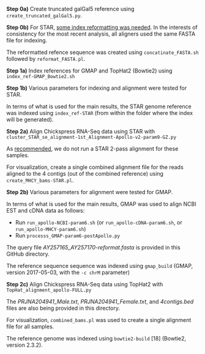 **Step 0a)** Create truncated galGal5 reference using `create_truncated_galGal5.py`.

**Step 0b)** For STAR, [some index reformatting was needed](https://github.com/alexdobin/STAR/issues/1261).  In the interests of consistency for the most recent analysis, all aligners used the same FASTA file for indexing.

The reformatted refence sequence was created using `concatinate_FASTA.sh` followed by `reformat_FASTA.pl`.

**Step 1a)** Index references for GMAP and TopHat2 (Bowtie2) using `index_ref-GMAP_Bowtie2.sh`

**Step 1b)** Various parameters for indexing and alignment were tested for STAR.

In terms of what is used for the main results, the STAR genome reference was indexed using `index_ref-STAR` (from within the folder where the index will be generated).

**Step 2a)** Align Chickspress RNA-Seq data using STAR with `cluster_STAR_se_alignment-1st_Alignment-Apollo-v2-param9-GZ.py`

As [recommended](https://github.com/alexdobin/STAR/issues/1261), we do not run a STAR 2-pass alignment for these samples.

For visualization, create a single combined alignment file for the reads aligned to the 4 contigs (out of the combined reference) using `create_MHCY_bams-STAR.pl`.

**Step 2b)** Various parameters for alignment were tested for GMAP.

In terms of what is used for the main results, GMAP was used to align NCBI EST and cDNA data as follows:

 - Run `run_apollo-NCBI-param6.sh` (or `run_apollo-cDNA-param6.sh`, or `run_apollo-MHCY-param6.sh`)
 - Run `processs_GMAP-param6-postApollo.py`

The query file *AY257165_AY257170-reformat.fasta* is provided in this GitHub directory.

The reference sequence sequence was indexed using `gmap_build` (GMAP, version 2017-05-03, with  the `-c chrM` parameter) 

**Step 2c)** Align Chickspress RNA-Seq data using TopHat2 with `TopHat_alignment_apollo-FULL.py`

The *PRJNA204941_Male.txt*, *PRJNA204941_Female.txt*, and *4contigs.bed* files are also being provided in this directory.

For visualization, `combined_bams.pl` was used to create a single alignment file for all samples. 

The reference genome was indexed using `bowtie2-build` [18] (Bowtie2, version 2.3.2).
